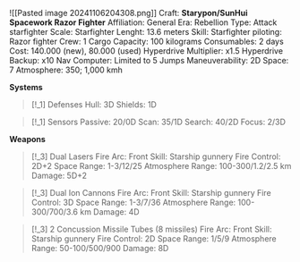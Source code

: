 ![[Pasted image 20241106204308.png]]
Craft: **Starypon/SunHui Spacework Razor Fighter**
Affiliation: General
Era: Rebellion
Type: Attack starfighter
Scale: Starfighter
Lenght: 13.6 meters
Skill: Starfighter piloting: Razor fighter
Crew: 1
Cargo Capacity: 100 kilograms
Consumables: 2 days
Cost: 140.000 (new), 80.000 (used)
Hyperdrive Multiplier: x1.5
Hyperdrive Backup: x10
Nav Computer: Limited to 5 Jumps
Maneuverability: 2D
Space: 7
Atmosphere: 350; 1,000 kmh

**Systems**
> [!_1] Defenses
> Hull: 3D
> Shields: 1D

> [!_1] Sensors
> Passive: 20/0D
> Scan: 35/1D
> Search: 40/2D
> Focus: 2/3D

**Weapons**
> [!_3] Dual Lasers
> Fire Arc: Front
> Skill: Starship gunnery
> Fire Control: 2D+2
> Space Range: 1-3/12/25
> Atmosphere Range: 100-300/1.2/2.5 km
> Damage: 5D+2

> [!_3] Dual Ion Cannons
> Fire Arc: Front
> Skill: Starship gunnery
> Fire Control: 3D
> Space Range: 1-3/7/36
> Atmosphere Range: 100-300/700/3.6 km
> Damage: 4D

> [!_3] 2 Concussion Missile Tubes (8 missiles)
> Fire Arc: Front
> Skill: Starship gunnery
> Fire Control: 2D
> Space Range: 1/5/9
> Atmosphere Range: 50-100/500/900
> Damage: 8D